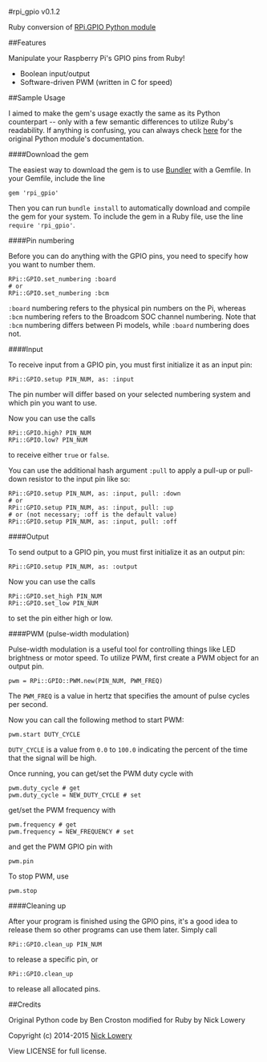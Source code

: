 #rpi_gpio v0.1.2

Ruby conversion of [RPi.GPIO Python module](https://pypi.python.org/pypi/RPi.GPIO)

##Features

Manipulate your Raspberry Pi's GPIO pins from Ruby!
- Boolean input/output
- Software-driven PWM (written in C for speed)

##Sample Usage

I aimed to make the gem's usage exactly the same as its Python counterpart -- only with a few semantic differences to utilize Ruby's readability. If anything is confusing, you can always check [here](http://sourceforge.net/p/raspberry-gpio-python/wiki/Examples/) for the original Python module's documentation.

####Download the gem

The easiest way to download the gem is to use [Bundler](http://bundler.io/) with a Gemfile. In your Gemfile, include the line 
```
gem 'rpi_gpio'
```
Then you can run `bundle install` to automatically download and compile the gem for your system. To include the gem in a Ruby file, use the line `require 'rpi_gpio'`.

####Pin numbering

Before you can do anything with the GPIO pins, you need to specify how you want to number them.
```
RPi::GPIO.set_numbering :board
# or
RPi::GPIO.set_numbering :bcm
````
`:board` numbering refers to the physical pin numbers on the Pi, whereas `:bcm` numbering refers to the Broadcom SOC channel numbering. Note that `:bcm` numbering differs between Pi models, while `:board` numbering does not.

####Input

To receive input from a GPIO pin, you must first initialize it as an input pin:
```
RPi::GPIO.setup PIN_NUM, as: :input
```
The pin number will differ based on your selected numbering system and which pin you want to use.

Now you can use the calls
```
RPi::GPIO.high? PIN_NUM
RPi::GPIO.low? PIN_NUM
```
to receive either `true` or `false`.

You can use the additional hash argument `:pull` to apply a pull-up or pull-down resistor to the input pin like so:
```
RPi::GPIO.setup PIN_NUM, as: :input, pull: :down
# or
RPi::GPIO.setup PIN_NUM, as: :input, pull: :up
# or (not necessary; :off is the default value)
RPi::GPIO.setup PIN_NUM, as: :input, pull: :off
```

####Output

To send output to a GPIO pin, you must first initialize it as an output pin:
```
RPi::GPIO.setup PIN_NUM, as: :output
```
Now you can use the calls
```
RPi::GPIO.set_high PIN_NUM
RPi::GPIO.set_low PIN_NUM
```
to set the pin either high or low.

####PWM (pulse-width modulation)

Pulse-width modulation is a useful tool for controlling things like LED brightness or motor speed. To utilize PWM, first create a PWM object for an output pin.
```
pwm = RPi::GPIO::PWM.new(PIN_NUM, PWM_FREQ)
```
The `PWM_FREQ` is a value in hertz that specifies the amount of pulse cycles per second.

Now you can call the following method to start PWM:
```
pwm.start DUTY_CYCLE
```
`DUTY_CYCLE` is a value from `0.0` to `100.0` indicating the percent of the time that the signal will be high.

Once running, you can get/set the PWM duty cycle with
```
pwm.duty_cycle # get
pwm.duty_cycle = NEW_DUTY_CYCLE # set
```
get/set the PWM frequency with
```
pwm.frequency # get
pwm.frequency = NEW_FREQUENCY # set
```
and get the PWM GPIO pin with
```
pwm.pin
```

To stop PWM, use
```
pwm.stop
```

####Cleaning up

After your program is finished using the GPIO pins, it's a good idea to release them so other programs can use them later. Simply call
```
RPi::GPIO.clean_up PIN_NUM
```
to release a specific pin, or
```
RPi::GPIO.clean_up
```
to release all allocated pins.

##Credits

Original Python code by Ben Croston modified for Ruby by Nick Lowery

Copyright (c) 2014-2015 [Nick Lowery](https://github.com/ClockVapor)

View LICENSE for full license.
